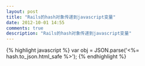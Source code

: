 ```yaml
---
layout: post
title: "Rails的hash对象传递到javascript变量"
date: 2012-10-01 14:55
comments: true
description: "Rails的hash对象传递到javascript变量"
---
```


{% highlight javascript %}
  var obj = JSON.parse('<%= hash.to_json.html_safe %>');
{% endhighlight %}

